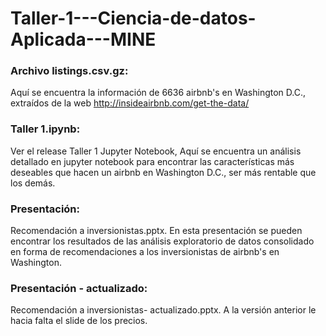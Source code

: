 # Taller-1---Ciencia-de-datos-Aplicada---MINE


### Archivo listings.csv.gz:
Aquí se encuentra la información de 6636 airbnb's en Washington D.C., extraídos de la web http://insideairbnb.com/get-the-data/

### Taller 1.ipynb: 

Ver el release Taller 1 Jupyter Notebook, Aquí se encuentra un análisis detallado en jupyter notebook para encontrar las características más deseables que hacen un airbnb en Washington D.C., ser más rentable que los demás.

### Presentación: 
Recomendación a inversionistas.pptx. En esta presentación se pueden encontrar los resultados de las análisis exploratorio de datos consolidado en forma de recomendaciones a los inversionistas de airbnb's en Washington.

### Presentación - actualizado: 
Recomendación a inversionistas- actualizado.pptx. A la versión anterior le hacia falta el slide de los precios.

